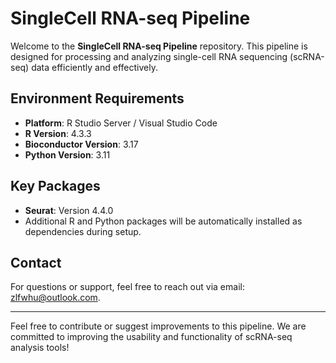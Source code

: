 # SingleCell RNA-seq Pipeline

Welcome to the **SingleCell RNA-seq Pipeline** repository. This pipeline is designed for processing and analyzing single-cell RNA sequencing (scRNA-seq) data efficiently and effectively.

## Environment Requirements

- **Platform**: R Studio Server / Visual Studio Code
- **R Version**: 4.3.3
- **Bioconductor Version**: 3.17
- **Python Version**: 3.11

## Key Packages

- **Seurat**: Version 4.4.0
- Additional R and Python packages will be automatically installed as dependencies during setup.

## Contact

For questions or support, feel free to reach out via email: [zlfwhu@outlook.com](mailto:zlfwhu@outlook.com).

---

Feel free to contribute or suggest improvements to this pipeline. We are committed to improving the usability and functionality of scRNA-seq analysis tools!
